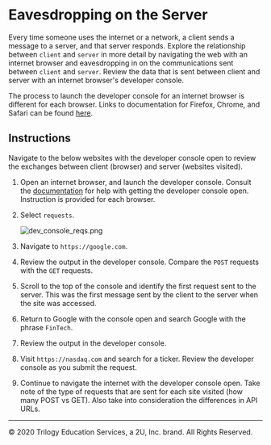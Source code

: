 # Eavesdropping on the Server

Every time someone uses the internet or a network, a client sends a message to a server, and that server responds. Explore the relationship between `client` and `server` in more detail by navigating the web with an internet browser and eavesdropping in on the communications sent between `client` and `server`. Review the data that is sent between client and server with an internet browser's developer console.

The process to launch the developer console for an internet browser is different for each browser.
Links to documentation for Firefox, Chrome, and Safari can be found [here](https://support.airtable.com/hc/en-us/articles/232313848-How-to-open-the-developer-console).

## Instructions

Navigate to the below websites with the developer console open to review the exchanges between client (browser) and server (websites visited).

1. Open an internet browser, and launch the developer console. Consult the [documentation](https://support.airtable.com/hc/en-us/articles/232313848-How-to-open-the-developer-console) for help with getting the developer console open. Instruction is provided for each browser.

2. Select `requests`.

    ![dev_console_reqs.png](Images/dev_console_reqs.png)

3. Navigate to `https://google.com`.

4. Review the output in the developer console. Compare the `POST` requests with the `GET` requests.

5. Scroll to the top of the console and identify the first request sent to the server. This was the first message sent by the client to the server when the site was accessed.

6. Return to Google with the console open and search Google with the phrase `FinTech`.

7. Review the output in the developer console.

8. Visit `https://nasdaq.com` and search for a ticker. Review the developer console as you submit the request.

9. Continue to navigate the internet with the developer console open. Take note of the type of requests that are sent for each site visited (how many POST vs GET). Also take into consideration the differences in API URLs.

---

© 2020 Trilogy Education Services, a 2U, Inc. brand. All Rights Reserved.
